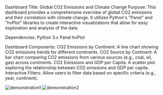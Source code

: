 Dashboard Title: Global CO2 Emissions and Climate Change 
Purpose:
This dashboard provides a comprehensive overview of global CO2 emissions and their correlation with climate change. It utilizes Python's "Panel" and "hvPlot" libraries to create interactive visualizations that allow for easy exploration and analysis of the data.

Dependencies:
Python 3.x
Panel
hvPlot

Dashboard Components:
CO2 Emissions by Continent: A line chart showing CO2 emissions trends for different continents.
CO2 Source by Continent: A bar chart comparing CO2 emissions from various sources (e.g., coal, oil, gas) across continents.
CO2 Emissions and GDP per Capita: A scatter plot exploring the relationship between CO2 emissions and GDP per capita.
Interactive Filters: Allow users to filter data based on specific criteria (e.g., year, continent).

![demonstration1](https://github.com/user-attachments/assets/c7a82c84-bd32-4277-8f10-4625f1e57556)
![demonstration2](https://github.com/user-attachments/assets/cc0f2972-06ba-48e1-8b41-f11531ed8c39)


